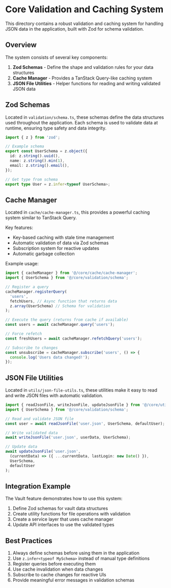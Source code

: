 # Core Validation and Caching System

This directory contains a robust validation and caching system for handling JSON data in the application, built with Zod for schema validation.

## Overview

The system consists of several key components:

1. **Zod Schemas** - Define the shape and validation rules for your data structures
2. **Cache Manager** - Provides a TanStack Query-like caching system
3. **JSON File Utilities** - Helper functions for reading and writing validated JSON data

## Zod Schemas

Located in `validation/schema.ts`, these schemas define the data structures used throughout the application. Each schema is used to validate data at runtime, ensuring type safety and data integrity.

```typescript
import { z } from 'zod';

// Example schema
export const UserSchema = z.object({
  id: z.string().uuid(),
  name: z.string().min(1),
  email: z.string().email(),
});

// Get type from schema
export type User = z.infer<typeof UserSchema>;
```

## Cache Manager

Located in `cache/cache-manager.ts`, this provides a powerful caching system similar to TanStack Query.

Key features:
- Key-based caching with stale time management
- Automatic validation of data via Zod schemas
- Subscription system for reactive updates
- Automatic garbage collection

Example usage:

```typescript
import { cacheManager } from '@/core/cache/cache-manager';
import { UserSchema } from '@/core/validation/schema';

// Register a query
cacheManager.registerQuery(
  'users',
  fetchUsers, // Async function that returns data
  z.array(UserSchema) // Schema for validation
);

// Execute the query (returns from cache if available)
const users = await cacheManager.query('users');

// Force refetch
const freshUsers = await cacheManager.refetchQuery('users');

// Subscribe to changes
const unsubscribe = cacheManager.subscribe('users', () => {
  console.log('Users data changed!');
});
```

## JSON File Utilities

Located in `utils/json-file-utils.ts`, these utilities make it easy to read and write JSON files with automatic validation.

```typescript
import { readJsonFile, writeJsonFile, updateJsonFile } from '@/core/utils/json-file-utils';
import { UserSchema } from '@/core/validation/schema';

// Read and validate JSON file
const user = await readJsonFile('user.json', UserSchema, defaultUser);

// Write validated data
await writeJsonFile('user.json', userData, UserSchema);

// Update data
await updateJsonFile('user.json', 
  (currentData) => ({ ...currentData, lastLogin: new Date() }),
  UserSchema,
  defaultUser
);
```

## Integration Example

The Vault feature demonstrates how to use this system:

1. Define Zod schemas for vault data structures
2. Create utility functions for file operations with validation
3. Create a service layer that uses cache manager
4. Update API interfaces to use the validated types

## Best Practices

1. Always define schemas before using them in the application
2. Use `z.infer<typeof MySchema>` instead of manual type definitions
3. Register queries before executing them
4. Use cache invalidation when data changes
5. Subscribe to cache changes for reactive UIs
6. Provide meaningful error messages in validation schemas 